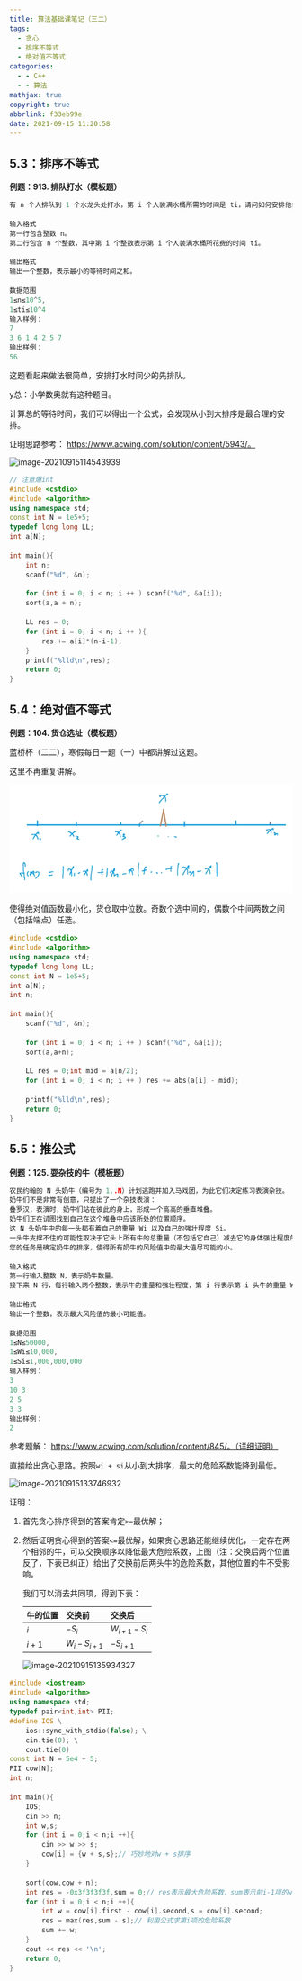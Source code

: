 ```yaml
---
title: 算法基础课笔记（三二）
tags:
  - 贪心
  - 排序不等式
  - 绝对值不等式
categories:
  - - C++
  - - 算法
mathjax: true
copyright: true
abbrlink: f33eb99e
date: 2021-09-15 11:20:58
---
```


## 5.3：排序不等式

<!--more-->

**例题：913. 排队打水（模板题）**

```C++
有 n 个人排队到 1 个水龙头处打水，第 i 个人装满水桶所需的时间是 ti，请问如何安排他们的打水顺序才能使所有人的等待时间之和最小？

输入格式
第一行包含整数 n。
第二行包含 n 个整数，其中第 i 个整数表示第 i 个人装满水桶所花费的时间 ti。

输出格式
输出一个整数，表示最小的等待时间之和。

数据范围
1≤n≤10^5,
1≤ti≤10^4
输入样例：
7
3 6 1 4 2 5 7
输出样例：
56
```

这题看起来做法很简单，安排打水时间少的先排队。

y总：小学数奥就有这种题目。

计算总的等待时间，我们可以得出一个公式，会发现从小到大排序是最合理的安排。

证明思路参考： https://www.acwing.com/solution/content/5943/。

![image-20210915114543939](https://gitee.com/grant1499/blog-pic/raw/master/img/202110231952890.png)

```C++
// 注意爆int
#include <cstdio>
#include <algorithm>
using namespace std;
const int N = 1e5+5;
typedef long long LL;
int a[N];

int main(){
    int n;
    scanf("%d", &n);
    
    for (int i = 0; i < n; i ++ ) scanf("%d", &a[i]);
    sort(a,a + n);
    
    LL res = 0;
    for (int i = 0; i < n; i ++ ){
        res += a[i]*(n-i-1);
    }
    printf("%lld\n",res);
    return 0;
}
```

## 5.4：绝对值不等式

**例题：104. 货仓选址（模板题）**

蓝桥杯（二二），寒假每日一题（一）中都讲解过这题。

这里不再重复讲解。

![image-20210915125150722](算法基础课笔记（三二）/image-20210915125150722.png)

使得绝对值函数最小化，货仓取中位数。奇数个选中间的，偶数个中间两数之间（包括端点）任选。

```C++
#include <cstdio>
#include <algorithm>
using namespace std;
typedef long long LL;
const int N = 1e5+5;
int a[N];
int n;

int main(){
    scanf("%d", &n);
    
    for (int i = 0; i < n; i ++ ) scanf("%d", &a[i]);
    sort(a,a+n);
    
    LL res = 0;int mid = a[n/2];
    for (int i = 0; i < n; i ++ ) res += abs(a[i] - mid);
    
    printf("%lld\n",res);
    return 0;
}
```

## 5.5：推公式

**例题：125. 耍杂技的牛（模板题）**

```C++
农民约翰的 N 头奶牛（编号为 1..N）计划逃跑并加入马戏团，为此它们决定练习表演杂技。
奶牛们不是非常有创意，只提出了一个杂技表演：
叠罗汉，表演时，奶牛们站在彼此的身上，形成一个高高的垂直堆叠。
奶牛们正在试图找到自己在这个堆叠中应该所处的位置顺序。
这 N 头奶牛中的每一头都有着自己的重量 Wi 以及自己的强壮程度 Si。
一头牛支撑不住的可能性取决于它头上所有牛的总重量（不包括它自己）减去它的身体强壮程度的值，现在称该数值为风险值，风险值越大，这只牛撑不住的可能性越高。
您的任务是确定奶牛的排序，使得所有奶牛的风险值中的最大值尽可能的小。

输入格式
第一行输入整数 N，表示奶牛数量。
接下来 N 行，每行输入两个整数，表示牛的重量和强壮程度，第 i 行表示第 i 头牛的重量 Wi 以及它的强壮程度 Si。

输出格式
输出一个整数，表示最大风险值的最小可能值。

数据范围
1≤N≤50000,
1≤Wi≤10,000,
1≤Si≤1,000,000,000
输入样例：
3
10 3
2 5
3 3
输出样例：
2
```

参考题解： https://www.acwing.com/solution/content/845/。（详细证明）

直接给出贪心思路。按照`wi + si`从小到大排序，最大的危险系数能降到最低。

![image-20210915133746932](https://gitee.com/grant1499/blog-pic/raw/master/img/202110231952043.png)

证明：

1. 首先贪心排序得到的答案肯定`>=`最优解；

2. 然后证明贪心得到的答案`<=`最优解，如果贪心思路还能继续优化，一定存在两个相邻的牛，可以交换顺序以降低最大危险系数，上图（注：交换后两个位置反了，下表已纠正）给出了交换前后两头牛的危险系数，其他位置的牛不受影响。

    我们可以消去共同项，得到下表：

    | 牛的位置 | 交换前        | 交换后        |
    | -------- | ------------- | ------------- |
    | $i$      | $-S_i$        | $W_{i+1}-S_i$ |
    | $i+1$    | $W_i-S_{i+1}$ | $-S_{i+1}$    |

    ![image-20210915135934327](https://gitee.com/grant1499/blog-pic/raw/master/img/202110231952821.png)

```C++
#include <iostream>
#include <algorithm>
using namespace std;
typedef pair<int,int> PII;
#define IOS \
    ios::sync_with_stdio(false); \
    cin.tie(0); \
    cout.tie(0)
const int N = 5e4 + 5;
PII cow[N];
int n;

int main(){
    IOS;
    cin >> n;
    int w,s;
    for (int i = 0;i < n;i ++){
        cin >> w >> s;
        cow[i] = {w + s,s};// 巧妙地对w + s排序
    }

    sort(cow,cow + n);
    int res = -0x3f3f3f3f,sum = 0;// res表示最大危险系数，sum表示前i-1项的w之和
    for (int i = 0;i < n;i ++){
        int w = cow[i].first - cow[i].second,s = cow[i].second;
        res = max(res,sum - s);// 利用公式求第i项的危险系数
        sum += w;
    }
    cout << res << '\n';
    return 0;
}
```

